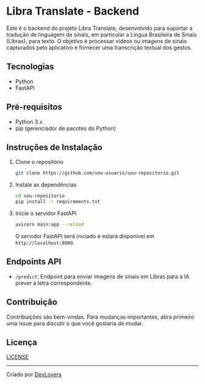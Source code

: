 # Libra Translate - Backend

Este é o backend do projeto Libra Translate, desenvolvido para suportar a tradução de linguagem de sinais, em particular a Língua Brasileira de Sinais (Libras), para texto. O objetivo é processar vídeos ou imagens de sinais capturados pelo aplicativo e fornecer uma transcrição textual dos gestos.

## Tecnologias

- Python
- FastAPI

## Pré-requisitos

- Python 3.x
- pip (gerenciador de pacotes do Python)

## Instruções de Instalação

1. Clone o repositório

   ```bash
   git clone https://github.com/seu-usuario/seu-repositorio.git
   ```

2. Instale as dependências

   ```bash
   cd seu-repositorio
   pip install -r requirements.txt
   ```

3. Inicie o servidor FastAPI

   ```bash
   uvicorn main:app --reload
   ```

   O servidor FastAPI será iniciado e estará disponível em `http://localhost:8000`.

## Endpoints API

  - `/predict`: Endpoint para enviar imagens de sinais em Libras para a IA prever a letra correspondente.

## Contribuição

Contribuições são bem-vindas. Para mudanças importantes, abra primeiro uma issue para discutir o que você gostaria de mudar.

## Licença

[LICENSE](LICENSE)

---

Criado por [DevLovers](https://github.com/dev-lovers)
